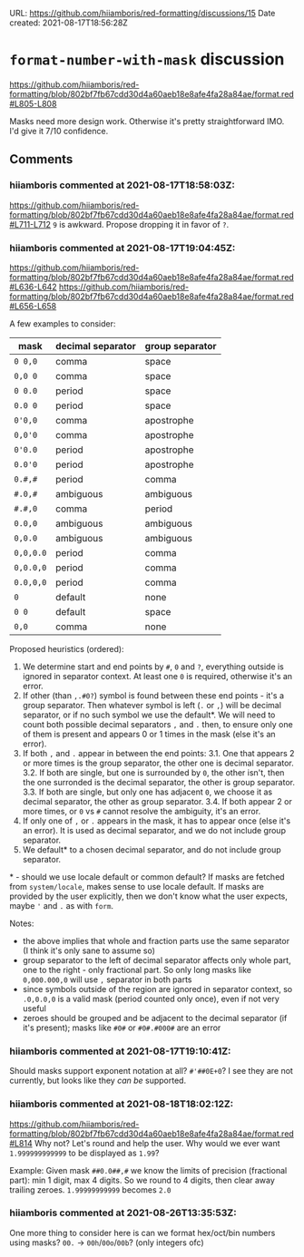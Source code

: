 URL: <https://github.com/hiiamboris/red-formatting/discussions/15>
Date created: 2021-08-17T18:56:28Z

# `format-number-with-mask` discussion

https://github.com/hiiamboris/red-formatting/blob/802bf7fb67cdd30d4a60aeb18e8afe4fa28a84ae/format.red#L805-L808

Masks need more design work. Otherwise it's pretty straightforward IMO. I'd give it 7/10 confidence.

## Comments

### hiiamboris commented at 2021-08-17T18:58:03Z:

https://github.com/hiiamboris/red-formatting/blob/802bf7fb67cdd30d4a60aeb18e8afe4fa28a84ae/format.red#L711-L712
`9` is awkward. Propose dropping it in favor of `?`.

### hiiamboris commented at 2021-08-17T19:04:45Z:

https://github.com/hiiamboris/red-formatting/blob/802bf7fb67cdd30d4a60aeb18e8afe4fa28a84ae/format.red#L636-L642
https://github.com/hiiamboris/red-formatting/blob/802bf7fb67cdd30d4a60aeb18e8afe4fa28a84ae/format.red#L656-L658

A few examples to consider:

| mask | decimal separator | group separator |
|-|-|-|
| `0 0,0` | comma  | space |
| `0,0 0` | comma  | space |
| `0 0.0` | period | space |
| `0.0 0` | period | space |
| `0'0,0` | comma  | apostrophe |
| `0,0'0` | comma  | apostrophe |
| `0'0.0` | period | apostrophe |
| `0.0'0` | period | apostrophe |
| `0.#,#` | period | comma |
| `#.0,#` | ambiguous | ambiguous |
| `#.#,0` | comma | period |
| `0.0,0` | ambiguous | ambiguous |
| `0,0.0` | ambiguous | ambiguous |
| `0,0,0.0` | period | comma |
| `0,0.0,0` | period | comma |
| `0.0,0,0` | period | comma |
| `0` | default | none |
| `0 0` | default | space |
| `0,0` | comma | none |

Proposed heuristics (ordered):

1. We determine start and end points by `#`, `0` and `?`, everything outside is ignored in separator context. At least one `0` is required, otherwise it's an error.
2. If other (than `,.#0?`) symbol is found between these end points - it's a group separator. Then whatever symbol is left (`.` or `,`) will be decimal separator, or if no such symbol we use the default\*. We will need to count both possible decimal separators `,` and `.` then, to ensure only one of them is present and appears 0 or 1 times in the mask (else it's an error).
3. If both `,` and `.` appear in between the end points:
   3.1. One that appears 2 or more times is the group separator, the other one is decimal separator.
   3.2. If both are single, but one is surrounded by `0`, the other isn't, then the one surronded is the decimal separator, the other is group separator.
   3.3. If both are single, but only one has adjacent `0`, we choose it as decimal separator, the other as group separator.
   3.4. If both appear 2 or more times, or `0` vs `#` cannot resolve the ambiguity, it's an error.
3. If only one of `,` or `.` appears in the mask, it has to appear once (else it's an error). It is used as decimal separator, and we do not include group separator.
4. We default\* to a chosen decimal separator, and do not include group separator.

\* - should we use locale default or common default? If masks are fetched from `system/locale`, makes sense to use locale default. If masks are provided by the user explicitly, then we don't know what the user expects, maybe `'` and `.` as with `form`.

Notes:
- the above implies that whole and fraction parts use the same separator (I think it's only sane to assume so)
- group separator to the left of decimal separator affects only whole part, one to the right - only fractional part. So only long masks like `0,000.000,0` will use `,` separator in both parts
- since symbols outside of the region are ignored in separator context, so `.0,0.0,0` is a valid mask (period counted only once), even if not very useful
- zeroes should be grouped and be adjacent to the decimal separator (if it's present); masks like `#0#` or `#0#.#000#` are an error


### hiiamboris commented at 2021-08-17T19:10:41Z:

Should masks support exponent notation at all? `#'##0E+0`? I see they are not currently, but looks like they *can be* supported.

### hiiamboris commented at 2021-08-18T18:02:12Z:

https://github.com/hiiamboris/red-formatting/blob/802bf7fb67cdd30d4a60aeb18e8afe4fa28a84ae/format.red#L814
Why not? Let's round and help the user. Why would we ever want `1.999999999999` to be displayed as `1.99`?

Example:
Given mask `##0.0##,#` we know the limits of precision (fractional part): min 1 digit, max 4 digits. So we round to 4 digits, then clear away trailing zeroes. `1.99999999999` becomes `2.0`

### hiiamboris commented at 2021-08-26T13:35:53Z:

One more thing to consider here is can we format hex/oct/bin numbers using masks? `00.` -> `00h`/`00o`/`00b`? (only integers ofc)

